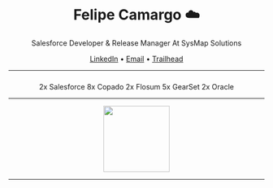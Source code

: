 <h1 align="center">Felipe Camargo ☁️</h1>

<p align="center">
  Salesforce Developer & Release Manager At SysMap Solutions<br>
  
</p>

<p align="center">
  <a href="https://www.linkedin.com/in/cmrgofe/">LinkedIn</a> • 
  <a href="mailto:cmrgofe@gmail.com">Email</a> • 
  <a href="https://www.salesforce.com/trailblazer/cmrgofe">Trailhead</a> 
</p>

---

### 
<p align="center">
2x Salesforce
8x Copado
2x Flosum
5x GearSet
2x Oracle
</p>

---

<p align="center">
  <img src="https://github-readme-stats.vercel.app/api?username=camargofe&show_icons=false&hide_title=true&hide_border=true&theme=default" height="130">
</p>

---
